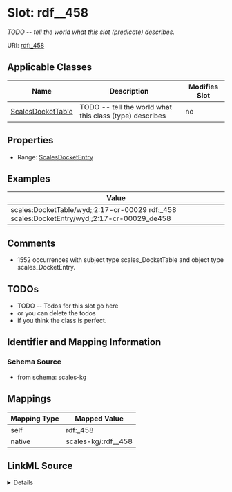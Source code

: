 

# Slot: rdf__458


_TODO -- tell the world what this slot (predicate) describes._





URI: [rdf:_458](http://www.w3.org/1999/02/22-rdf-syntax-ns#_458)



<!-- no inheritance hierarchy -->





## Applicable Classes

| Name | Description | Modifies Slot |
| --- | --- | --- |
| [ScalesDocketTable](../classes/ScalesDocketTable.md) | TODO -- tell the world what this class (type) describes |  no  |







## Properties

* Range: [ScalesDocketEntry](../classes/ScalesDocketEntry.md)






## Examples

| Value |
| --- |
| scales:DocketTable/wyd;;2:17-cr-00029 rdf:_458 scales:DocketEntry/wyd;;2:17-cr-00029_de458 |

## Comments

* 1552 occurrences with subject type scales_DocketTable and object type scales_DocketEntry.

## TODOs

* TODO -- Todos for this slot go here
* or you can delete the todos
* if you think the class is perfect.

## Identifier and Mapping Information







### Schema Source


* from schema: scales-kg




## Mappings

| Mapping Type | Mapped Value |
| ---  | ---  |
| self | rdf:_458 |
| native | scales-kg/:rdf__458 |




## LinkML Source

<details>
```yaml
name: rdf__458
description: TODO -- tell the world what this slot (predicate) describes.
todos:
- TODO -- Todos for this slot go here
- or you can delete the todos
- if you think the class is perfect.
comments:
- 1552 occurrences with subject type scales_DocketTable and object type scales_DocketEntry.
examples:
- value: scales:DocketTable/wyd;;2:17-cr-00029 rdf:_458 scales:DocketEntry/wyd;;2:17-cr-00029_de458
from_schema: scales-kg
rank: 1000
slot_uri: rdf:_458
alias: rdf__458
domain_of:
- scales_DocketTable
range: scales_DocketEntry

```
</details>
